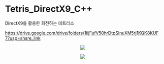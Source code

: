 # Tetris_DirectX9_C++
DirectX9를 활용한 회전하는 테트리스


https://drive.google.com/drive/folders/1iijFufV50hrDtpSInuXM5rj1KQK8KUF7?usp=share_link

<p align="center">
  <img src="https://github.com/jyh94615/tetris_direct3D9/assets/130338608/3a479c26-0ec1-4a21-8857-124421bbd110">
</p>

<p align="center">
  <img src="https://github.com/jyh94615/tetris_direct3D9/assets/130338608/1762f08f-ea33-452a-af26-a75f34b6f256">
</p>
